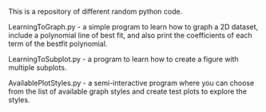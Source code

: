 This is a repository of different random python code.

LearningToGraph.py - a simple program to learn how to graph a 2D dataset, include a polynomial line of best fit, and also print the coefficients of each term of the bestfit polynomial.

LearningToSubplot.py - a program to learn how to create a figure with multiple subplots.

AvailablePlotStyles.py - a semi-interactive program where you can choose from the list of available graph styles and create test plots to explore the styles.
